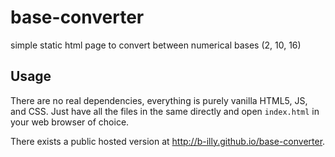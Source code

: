 # base-converter
simple static html page to convert between numerical bases (2, 10, 16)

## Usage
There are no real dependencies, everything is purely vanilla HTML5, JS, and CSS. Just have all the files in the same directly and open `index.html` in your web browser of choice.

There exists a public hosted version at http://b-illy.github.io/base-converter.
